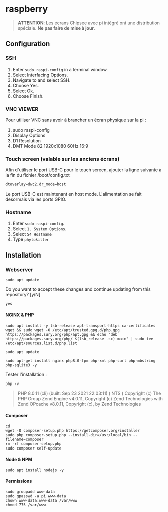 # raspberry

> **ATTENTION**: Les écrans Chipsee avec pi intégré ont une distribution spéciale. **Ne pas faire de mise à jour.**

## Configuration

### SSH

1. Enter `sudo raspi-config` in a terminal window.
2. Select Interfacing Options.
3. Navigate to and select SSH.
4. Choose Yes.
5. Select Ok.
6. Choose Finish.

### VNC VIEWER

Pour utiliser VNC sans avoir à brancher un écran physique sur la pi :
1. sudo raspi-config
2. Display Options
3. D1 Resolution
5. DMT Mode 82 1920x1080 60Hz 16:9

### Touch screen (valable sur les anciens écrans)

Afin d'utiliser le port USB-C pour le touch screen, ajouter la ligne suivante à la fin du fichier /boot/config.txt

    dtoverlay=dwc2,dr_mode=host
    
Le port USB-C est maintenant en host mode. L'alimentation se fait desormais via les ports GPIO.

### Hostname

1. Enter `sudo raspi-config`.
2. Select `1. System Options`.
3. Select `S4 Hostname`
4. Type `phytokiller`

## Installation

### Webserver

```
sudo apt update
```

Do you want to accept these changes and continue updating from this repository? [y/N]
```
yes
```

#### NGINX & PHP
```
sudo apt install -y lsb-release apt-transport-https ca-certificates wget && sudo wget -O /etc/apt/trusted.gpg.d/php.gpg https://packages.sury.org/php/apt.gpg && echo "deb https://packages.sury.org/php/ $(lsb_release -sc) main" | sudo tee /etc/apt/sources.list.d/php.list
```

```
sudo apt update
```

```
sudo apt-get install nginx php8.0-fpm php-xml php-curl php-mbstring php-sqlite3 -y
```

Tester l'installation :
```
php -v
```
> PHP 8.0.11 (cli) (built: Sep 23 2021 22:03:11) ( NTS )
Copyright (c) The PHP Group
Zend Engine v4.0.11, Copyright (c) Zend Technologies
    with Zend OPcache v8.0.11, Copyright (c), by Zend Technologies

#### Composer

    cd
    wget -O composer-setup.php https://getcomposer.org/installer
    sudo php composer-setup.php --install-dir=/usr/local/bin --filename=composer
    rm -rf composer-setup.php
    sudo composer self-update
    
#### Node & NPM

    sudo apt install nodejs -y

#### Permissions

    sudo groupadd www-data
    sudo gpasswd -a pi www-data
    chown www-data:www-data /var/www
    chmod 775 /var/www
